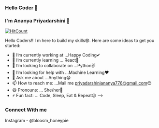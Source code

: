 ### Hello Coder 👋
### I'm Ananya Priyadarshini 🤩
[![HitCount](http://hits.dwyl.com/ananyasahoo/ananyasahoo.svg)](http://hits.dwyl.com/ananyasahoo/ananyasahoo)


Hello Coders!! I m here to build my skills😎.
Here are some ideas to get you started:

- 🔭 I’m currently working at ...Happy Coding✔
- 🌱 I’m currently learning ... React🤞
- 👯 I’m looking to collaborate on ...Python✌
- 🤔 I’m looking for help with ...Machine Learning❤
- 💬 Ask me about ...Anything😁
- 📫 How to reach me: ...Mail me priyadarshiniananya776@gmail.com😊
- 😄 Pronouns: ... She/her👩
- ⚡ Fun fact: ... Code, Sleep, Eat & Repeat😜
-->
### Connect With me
Instagram - @bloosm_honeypie
